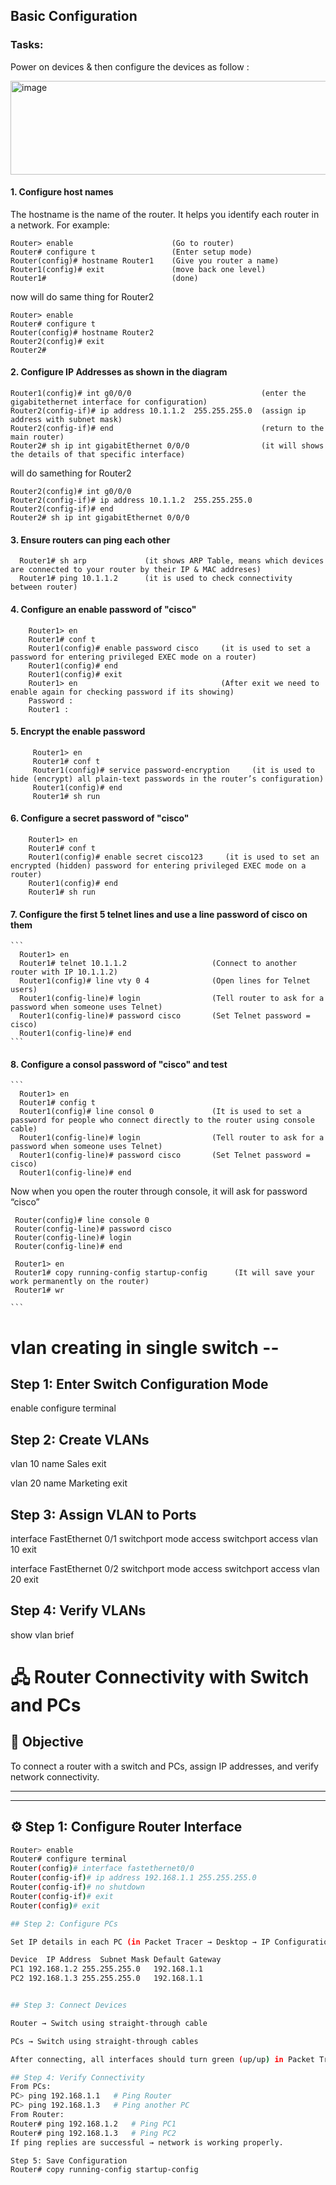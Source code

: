 ## Basic Configuration 

### Tasks: 
Power on devices & then configure the devices as follow :

<img width="600" height="150" alt="image" src="https://github.com/user-attachments/assets/79d32345-09d2-445b-9212-4d76ed54cf98" />
<br>

#### 1. Configure host names
   The hostname is the name of the router. It helps you identify each router in a network.
   For example:
   
    Router> enable                      (Go to router)
    Router# configure t                 (Enter setup mode)
    Router(config)# hostname Router1    (Give you router a name)
    Router1(config)# exit               (move back one level)
    Router1#                            (done)

   now will do same thing for Router2
    
    Router> enable       
    Router# configure t 
    Router(config)# hostname Router2  
    Router2(config)# exit  
    Router2# 
    
#### 2. Configure IP Addresses as shown in the diagram

    Router1(config)# int g0/0/0                             (enter the gigabitethernet interface for configuration)
    Router2(config-if)# ip address 10.1.1.2  255.255.255.0  (assign ip address with subnet mask)
    Router2(config-if)# end                                 (return to the main router)
    Router2# sh ip int gigabitEthernet 0/0/0                (it will shows the details of that specific interface)
    
  will do samething for Router2
  
    Router2(config)# int g0/0/0
    Router2(config-if)# ip address 10.1.1.2  255.255.255.0
    Router2(config-if)# end
    Router2# sh ip int gigabitEthernet 0/0/0

    
#### 3. Ensure routers can ping each other

   ```
     Router1# sh arp             (it shows ARP Table, means which devices are connected to your router by their IP & MAC addreses)
     Router1# ping 10.1.1.2      (it is used to check connectivity between router)
   ```
   
#### 4. Configure an enable password of "cisco"
  
  ```
      Router1> en
      Router1# conf t
      Router1(config)# enable password cisco     (it is used to set a password for entering privileged EXEC mode on a router)
      Router1(config)# end
      Router1(config)# exit                      
      Router1> en                                (After exit we need to enable again for checking password if its showing)
      Password :
      Router1 :
  ```
  
#### 5. Encrypt the enable password

 ```
      Router1> en
      Router1# conf t
      Router1(config)# service password-encryption     (it is used to hide (encrypt) all plain-text passwords in the router’s configuration)
      Router1(config)# end                     
      Router1# sh run
  ```
    
#### 6. Configure a secret password of "cisco"

  ```
      Router1> en
      Router1# conf t
      Router1(config)# enable secret cisco123     (it is used to set an encrypted (hidden) password for entering privileged EXEC mode on a router)
      Router1(config)# end                     
      Router1# sh run
  ```
    
#### 7. Configure the first 5 telnet lines and use a line password of cisco on them

    ```
      Router1> en
      Router1# telnet 10.1.1.2                   (Connect to another router with IP 10.1.1.2)
      Router1(config)# line vty 0 4              (Open lines for Telnet users)
      Router1(config-line)# login                (Tell router to ask for a password when someone uses Telnet)
      Router1(config-line)# password cisco       (Set Telnet password = cisco)
      Router1(config-line)# end                 
    ```
    
#### 8. Configure a consol password of "cisco" and test

    ```
      Router1> en
      Router1# config t
      Router1(config)# line consol 0             (It is used to set a password for people who connect directly to the router using console cable)
      Router1(config-line)# login                (Tell router to ask for a password when someone uses Telnet)
      Router1(config-line)# password cisco       (Set Telnet password = cisco)
      Router1(config-line)# end

 Now when you open the router through console, it will ask for password “cisco”

     Router(config)# line console 0
     Router(config-line)# password cisco
     Router(config-line)# login
     Router(config-line)# end

     Router1> en
     Router1# copy running-config startup-config      (It will save your work permanently on the router)
     Router1# wr
          
    ```



 










# vlan creating in single switch --

## Step 1: Enter Switch Configuration Mode

enable
configure terminal

## Step 2: Create VLANs

vlan 10
name Sales
exit

vlan 20
name Marketing
exit

## Step 3: Assign VLAN to Ports

interface FastEthernet 0/1
switchport mode access
switchport access vlan 10
exit

interface FastEthernet 0/2
switchport mode access
switchport access vlan 20
exit

## Step 4: Verify VLANs
show vlan brief


# 🖧 Router Connectivity with Switch and PCs

## 🎯 Objective
To connect a router with a switch and PCs, assign IP addresses, and verify network connectivity.

---

---

## ⚙️ Step 1: Configure Router Interface
```bash
Router> enable
Router# configure terminal
Router(config)# interface fastethernet0/0
Router(config-if)# ip address 192.168.1.1 255.255.255.0
Router(config-if)# no shutdown
Router(config-if)# exit
Router(config)# exit

## Step 2: Configure PCs

Set IP details in each PC (in Packet Tracer → Desktop → IP Configuration)

Device	IP Address	Subnet Mask	Default Gateway
PC1	192.168.1.2	255.255.255.0	192.168.1.1
PC2	192.168.1.3	255.255.255.0	192.168.1.1


## Step 3: Connect Devices

Router → Switch using straight-through cable

PCs → Switch using straight-through cables

After connecting, all interfaces should turn green (up/up) in Packet Tracer.

## Step 4: Verify Connectivity
From PCs:
PC> ping 192.168.1.1   # Ping Router
PC> ping 192.168.1.3   # Ping another PC
From Router:
Router# ping 192.168.1.2   # Ping PC1
Router# ping 192.168.1.3   # Ping PC2
If ping replies are successful → network is working properly.

Step 5: Save Configuration
Router# copy running-config startup-config
